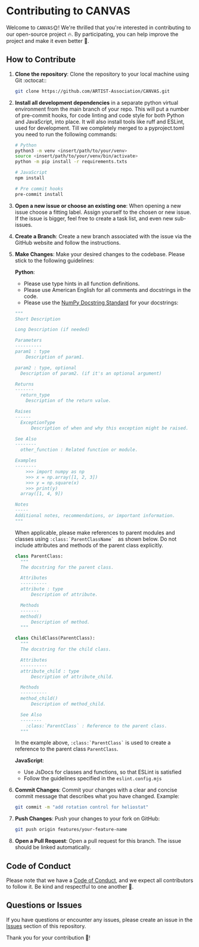 # Contributing to CANVAS

Welcome to `CANVAS`:sun_with_face:! We're thrilled that you're interested in contributing to our open-source project :fire:.
By participating, you can help improve the project and make it even better :raised_hands:.

## How to Contribute

1. **Clone the repository**: Clone the repository to your local machine using Git :octocat::

   ```bash
   git clone https://github.com/ARTIST-Association/CANVAS.git
   ```

2. **Install all development dependencies** in a separate python virtual environment from the main branch of your repo.
   This will put a number of pre-commit hooks, for code linting and code style for both Python and JavaScript, into place.
   It will also install tools like ruff and ESLint, used for development.
   Till we completely merged to a pyproject.toml you need to run the following commands:

   ```bash
   # Python
   python3 -m venv <insert/path/to/your/venv>
   source <insert/path/to/your/venv/bin/activate>
   python -m pip install -r requirements.txts

   # JavaScript
   npm install

   # Pre commit hooks
   pre-commit install
   ```

3. **Open a new issue or choose an existing one**: When opening a new issue choose a fitting label. Assign yourself to the chosen or new issue.
   If the issue is bigger, feel free to create a task list, and even new sub-issues.

4. **Create a Branch**: Create a new branch associated with the issue via the GitHub website and follow the instructions.

5. **Make Changes**: Make your desired changes to the codebase. Please stick to the following guidelines:

   **Python**:
   - Please use type hints in all function definitions.
   - Please use American English for all comments and docstrings in the code.
   - Please use the [NumPy Docstring Standard](https://numpydoc.readthedocs.io/en/latest/format.html) for your docstrings:

   ```python
   """
   Short Description

   Long Description (if needed)

   Parameters
   ----------
   param1 : type
       Description of param1.

   param2 : type, optional
     Description of param2. (if it's an optional argument)

   Returns
   -------
     return_type
       Description of the return value.

   Raises
   ------
     ExceptionType
         Description of when and why this exception might be raised.

   See Also
   --------
     other_function : Related function or module.

   Examples
   --------
       >>> import numpy as np
       >>> x = np.array([1, 2, 3])
       >>> y = np.square(x)
       >>> print(y)
     array([1, 4, 9])

   Notes
   -----
   Additional notes, recommendations, or important information.
   """
   ```

   When applicable, please make references to parent modules and classes using ``:class:`ParentClassName` ``
   as shown below. Do not include attributes and methods of the parent class explicitly.

   ```python
   class ParentClass:
     """
     The docstring for the parent class.

     Attributes
     ----------
     attribute : type
         Description of attribute.

     Methods
     -------
     method()
         Description of method.
     """

   class ChildClass(ParentClass):
     """
     The docstring for the child class.

     Attributes
     ----------
     attribute_child : type
         Description of attribute_child.

     Methods
     ----------
     method_child()
         Description of method_child.

     See Also
     --------
       :class:`ParentClass` : Reference to the parent class.
     """
   ```

   In the example above, `` :class:`ParentClass` `` is used to create a reference to the parent class `ParentClass`.

   **JavaScript**:
   - Use JsDocs for classes and functions, so that ESLint is satisfied
   - Follow the guidelines specified in the `eslint.config.mjs`

6. **Commit Changes**: Commit your changes with a clear and concise commit message that describes what you have changed.
   Example:

   ```bash
   git commit -m "add rotation control for heliostat"
   ```

7. **Push Changes**: Push your changes to your fork on GitHub:

   ```bash
   git push origin features/your-feature-name
   ```

8. **Open a Pull Request**: Open a pull request for this branch. The issue should be linked automatically.

## Code of Conduct

Please note that we have a [Code of Conduct](CODE_OF_CONDUCT.md), and we expect all contributors to follow it. Be kind and respectful to one another :blue_heart:.

## Questions or Issues

If you have questions or encounter any issues, please create an issue in the [Issues](https://github.com/ARTIST-Association/ARTIST/issues) section of this repository.

Thank you for your contribution :pray:!
